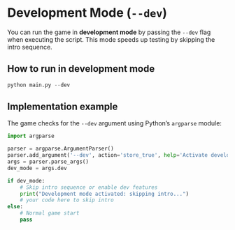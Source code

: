 # Development Mode (`--dev`)

You can run the game in **development mode** by passing the `--dev` flag when executing the script. This mode speeds up testing by skipping the intro sequence.

## How to run in development mode

```python
python main.py --dev
```

## Implementation example

The game checks for the `--dev` argument using Python’s `argparse` module:

```python
import argparse

parser = argparse.ArgumentParser()
parser.add_argument('--dev', action='store_true', help='Activate development mode')
args = parser.parse_args()
dev_mode = args.dev

if dev_mode:
    # Skip intro sequence or enable dev features
    print("Development mode activated: skipping intro...")
    # your code here to skip intro
else:
    # Normal game start
    pass
```

